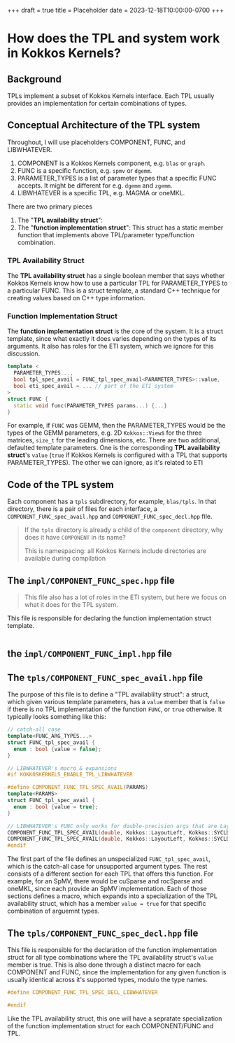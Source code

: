 +++
draft = true
title = Placeholder
date = 2023-12-18T10:00:00-0700
+++

# How does the TPL and system work in Kokkos Kernels?

## Background

TPLs implement a subset of Kokkos Kernels interface.
Each TPL usually provides an implementation for certain combinations of types.

## Conceptual Architecture of the TPL system

Throughout, I will use placeholders COMPONENT, FUNC, and LIBWHATEVER.
1. COMPONENT is a Kokkos Kernels component, e.g. `blas` or `graph`.
2. FUNC is a specific function, e.g. `spmv` or `dgemm`.
3. PARAMETER_TYPES is a list of parameter types that a specific FUNC accepts. It might be different for e.g. `dgemm` and `zgemm`.
4. LIBWHATEVER is a specific TPL, e.g. MAGMA or oneMKL.

There are two primary pieces
1. The "**TPL availability struct**": 
2. The "**function implementation struct**": This struct has a static member function that implements above TPL/parameter type/function combination.

### **TPL Availability Struct**
The **TPL availability struct** has a single boolean member that says whether Kokkos Kernels know how to use a particular TPL for PARAMETER_TYPES to a particular FUNC.
This is a struct template, a standard C++ technique for creating values based on C++ type information.

### **Function Implementation Struct**
The **function implementation struct** is the core of the system.
It is a struct template, since what exactly it does varies depending on the types of its arguments.
It also has roles for the ETI system, which we ignore for this discussion.

```c++
template <
  PARAMETER_TYPES...,
  bool tpl_spec_avail = FUNC_tpl_spec_avail<PARAMETER_TYPES>::value,
  bool eti_spec_avail = ... // part of the ETI system
>
struct FUNC {
  static void func(PARAMETER_TYPES params...) {...}
}
```

For example, if `FUNC` was GEMM, then the PARAMETER_TYPES would be the types of the GEMM parameters, e.g. 2D `Kokkos::View`s for the three matrices, `size_t` for the leading dimensions, etc.
There are two additional, defaulted template parameters.
One is the corresponding **TPL availability struct**'s `value` (`true` if Kokkos Kernels is configured with a TPL that supports PARAMETER_TYPES).
The other we can ignore, as it's related to ETI


## Code of the TPL system

Each component has a `tpls` subdirectory, for example, `blas/tpls`.
In that directory, there is a pair of files for each interface, a `COMPONENT_FUNC_spec_avail.hpp` and `COMPONENT_FUNC_spec_decl.hpp` file.

> If the `tpls` directory is already a child of the `component` directory, why does it have `COMPONENT` in its name?
>
> This is namespacing: all Kokkos Kernels include directories are available during compilation

## The `impl/COMPONENT_FUNC_spec.hpp` file

> This file also has a lot of roles in the ETI system, but here we focus on what it does for the TPL system.

This file is responsible for declaring the function implementation struct template.


```c++

```


## the `impl/COMPONENT_FUNC_impl.hpp` file

## The `tpls/COMPONENT_FUNC_spec_avail.hpp` file

The purpose of this file is to define a "TPL availablilty struct": a struct, which given various template parameters, has a `value` member that is `false` if there is no TPL implementation of the function `FUNC`, or `true` otherwise.
It typically looks something like this:

```c++
// catch-all case
template<FUNC_ARG_TYPES...>
struct FUNC_tpl_spec_avail {
  enum : bool {value = false};
}

// LIBWHATEVER's macro & expansions
#if KOKKOSKERNELS_ENABLE_TPL_LIBWHATEVER

#define COMPONENT_FUNC_TPL_SPEC_AVAIL(PARAMS)
template<PARAMS>
struct FUNC_tpl_spec_avail {
  enum : bool {value = true};
}

// LIBWHATEVER's FUNC only works for double-precision args that are LayoutLeft and live in SYCL memory
COMPONENT_FUNC_TPL_SPEC_AVAIL(double, Kokkos::LayoutLeft, Kokkos::SYCLDeviceUSMSpace)
COMPONENT_FUNC_TPL_SPEC_AVAIL(double, Kokkos::LayoutLeft, Kokkos::SYCLDeviceUSMSpace)
#endif
```

The first part of the file defines an unspecialized `FUNC_tpl_spec_avail`, which is the catch-all case for unsupported argument types.
The rest consists of a different section for each TPL that offers this function.
For example, for an SpMV, there would be cuSparse and rocSparse and oneMKL, since each provide an SpMV implementation.
Each of those sections defines a macro, which expands into a specialization of the TPL availability struct, which has a member `value = true` for that specific combination of arguemnt types.

## The `tpls/COMPONENT_FUNC_spec_decl.hpp` file

This file is responsible for the declaration of the function implementation struct for all type combinations where the TPL availability struct's `value` member is true.
This is also done through a distinct macro for each COMPONENT and FUNC, since the implementation for any given function is usually identical across it's supported types, modulo the type names.

```c++
#define COMPONENT_FUNC_TPL_SPEC_DECL_LIBWHATEVER

#endif
```

Like the TPL availability struct, this one will have a sepratate specialization of the function implementation struct for each COMPONENT/FUNC and TPL.
